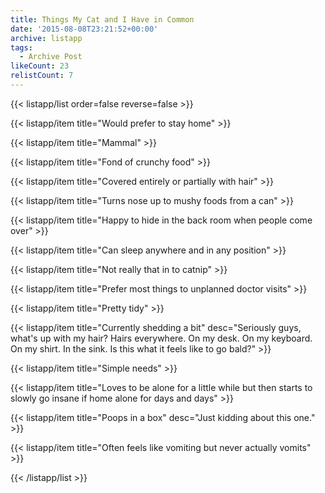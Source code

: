 ```yaml
---
title: Things My Cat and I Have in Common
date: '2015-08-08T23:21:52+00:00'
archive: listapp
tags: 
  - Archive Post
likeCount: 23
relistCount: 7
---
```



{{< listapp/list order=false reverse=false >}}

   {{< listapp/item title="Would prefer to stay home" >}}

   {{< listapp/item title="Mammal" >}}

   {{< listapp/item title="Fond of crunchy food" >}}

   {{< listapp/item title="Covered entirely or partially with hair" >}}

   {{< listapp/item title="Turns nose up to mushy foods from a can" >}}

   {{< listapp/item title="Happy to hide in the back room when people come over" >}}

   {{< listapp/item title="Can sleep anywhere and in any position" >}}

   {{< listapp/item title="Not really that in to catnip" >}}

   {{< listapp/item title="Prefer most things to unplanned doctor visits" >}}

   {{< listapp/item title="Pretty tidy" >}}

   {{< listapp/item title="Currently shedding a bit"
      desc="Seriously guys, what's up with my hair? Hairs everywhere. On my desk. On my keyboard. On my shirt. In the sink. Is this what it feels like to go bald?" >}}

   {{< listapp/item title="Simple needs" >}}

   {{< listapp/item title="Loves to be alone for a little while but then starts to slowly go insane if home alone for days and days" >}}

   {{< listapp/item title="Poops in a box"
      desc="Just kidding about this one." >}}

   {{< listapp/item title="Often feels like vomiting but never actually vomits" >}}

{{< /listapp/list >}}
